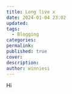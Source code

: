 ```yaml
---
title: Long live x
date: 2024-01-04 23:02
updated: 
tags:
  - Blogging
categories: 
permalink: 
published: true
cover: 
description: 
author: winniesi
---
```

Hi